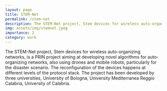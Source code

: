 ```yaml
---
layout: page
title: STEM-Net
permalink: /stem-net
description: The STEM-Net project, Stem devices for wireless auto-organizing networks, is a PRIN project aiming at developing novel algorithms for auto-organizing networks, also using drones and mobile robots, particularly for the disaster scenario.
img: assets/img/stemnet.jpeg
importance: 2
category: work
---
```


The STEM-Net project, Stem devices for wireless auto-organizing networks, is a PRIN project aiming at developing novel algorithms for auto-organizing networks, also using drones and mobile robots, particularly for the disaster scenario. The reconfiguration of the devices happens at different levels of the protocol stack. The project has been developed by three universities, University of Bologna, University Mediterranea Reggio Calabria, University of Calabria.